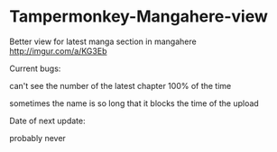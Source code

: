 # Tampermonkey-Mangahere-view
Better view for latest manga section in mangahere
http://imgur.com/a/KG3Eb

Current bugs:

  can't see the number of the latest chapter 100% of the time
  
  sometimes the name is so long that it blocks the time of the upload
  

Date of next update:

  probably never
